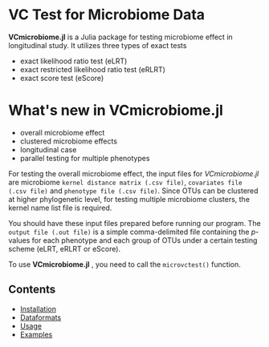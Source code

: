 # VC Test for Microbiome Data

**VCmicrobiome.jl** is a Julia package for testing microbiome effect in longitudinal study. It utilizes three types of exact tests

* exact likelihood ratio test (eLRT)
* exact restricted likelihood ratio test (eRLRT)
* exact score test (eScore)

# What's new in VCmicrobiome.jl

* overall microbiome effect
* clustered microbiome effects
* longitudinal case
* parallel testing for multiple phenotypes

For testing the overall microbiome effect, the input files for _VCmicrobiome.jl_ are microbiome `kernel distance matrix (.csv file)`, `covariates file (.csv file)` and `phenotype file (.csv file)`. Since OTUs can be clustered at higher phylogenetic level, for testing multiple microbiome clusters, the kernel name list file is required.

You should have these input files prepared before running our program. The `output file (.out file)` is a simple comma-delimited file containing the _p_-values for each phenotype and each group of OTUs under a certain testing scheme (eLRT, eRLRT or eScore).

To use **VCmicrobiome.jl** , you need to call the `microvctest()` function.


## Contents

* [Installation](hhttp://vcmicrobiomejl.readthedocs.io/en/latest/Installation/)
* [Dataformats](http://vcmicrobiomejl.readthedocs.io/en/latest/Dataformats/)
* [Usage](http://vcmicrobiomejl.readthedocs.io/en/latest/Usage/)
* [Examples](http://vcmicrobiomejl.readthedocs.io/en/latest/Examples/)
